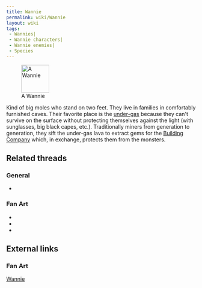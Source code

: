 ```yaml
---
title: Wannie
permalink: wiki/Wannie
layout: wiki
tags:
 - Wannies| 
 - Wannie characters| 
 - Wannie enemies| 
 - Species
---
```


<figure>
<img src="BlafardAnim.gif" title="A Wannie" width="74" />
<figcaption>A Wannie</figcaption>
</figure>

Kind of big moles who stand on two feet. They live in families in
comfortably furnished caves. Their favorite place is the
[under-gas](under-gas "wikilink") because they can't survive on the
surface without protecting themselves against the light (with
sunglasses, big black capes, etc.). Traditionally miners from generation
to generation, they sift the under-gas lava to extract gems for the
[Building Company](Building_Company "wikilink") which, in exchange,
protects them from the monsters.

## Related threads

### General

- 

### Fan Art

- 

- 

- 

## External links

### Fan Art

[Wannie](http://www.deviantart.com/view/16452498/)
